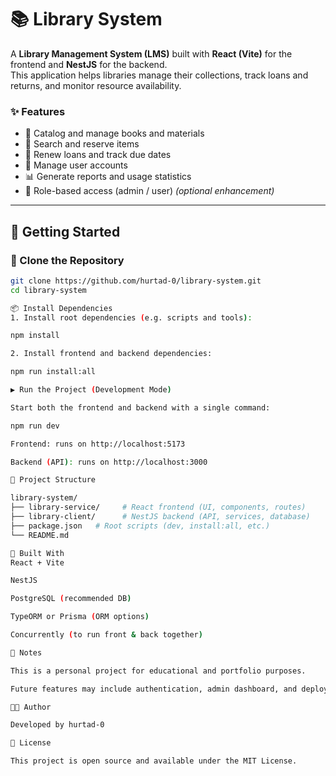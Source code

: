 # 📚 Library System

A **Library Management System (LMS)** built with **React (Vite)** for the frontend and **NestJS** for the backend.  
This application helps libraries manage their collections, track loans and returns, and monitor resource availability.

### ✨ Features

- 📖 Catalog and manage books and materials  
- 🔎 Search and reserve items  
- 🔁 Renew loans and track due dates  
- 👤 Manage user accounts  
- 📊 Generate reports and usage statistics  
- 🔐 Role-based access (admin / user) *(optional enhancement)*

---

## 🚀 Getting Started

### 🔧 Clone the Repository

```bash
git clone https://github.com/hurtad-0/library-system.git
cd library-system

📦 Install Dependencies
1. Install root dependencies (e.g. scripts and tools):

npm install

2. Install frontend and backend dependencies:

npm run install:all

▶️ Run the Project (Development Mode)

Start both the frontend and backend with a single command:

npm run dev

Frontend: runs on http://localhost:5173

Backend (API): runs on http://localhost:3000

📁 Project Structure

library-system/
├── library-service/     # React frontend (UI, components, routes)
├── library-client/      # NestJS backend (API, services, database)
├── package.json   # Root scripts (dev, install:all, etc.)
└── README.md

🧰 Built With
React + Vite

NestJS

PostgreSQL (recommended DB)

TypeORM or Prisma (ORM options)

Concurrently (to run front & back together)

📌 Notes

This is a personal project for educational and portfolio purposes.

Future features may include authentication, admin dashboard, and deployment setup.

🧑‍💻 Author

Developed by hurtad-0

📄 License

This project is open source and available under the MIT License.